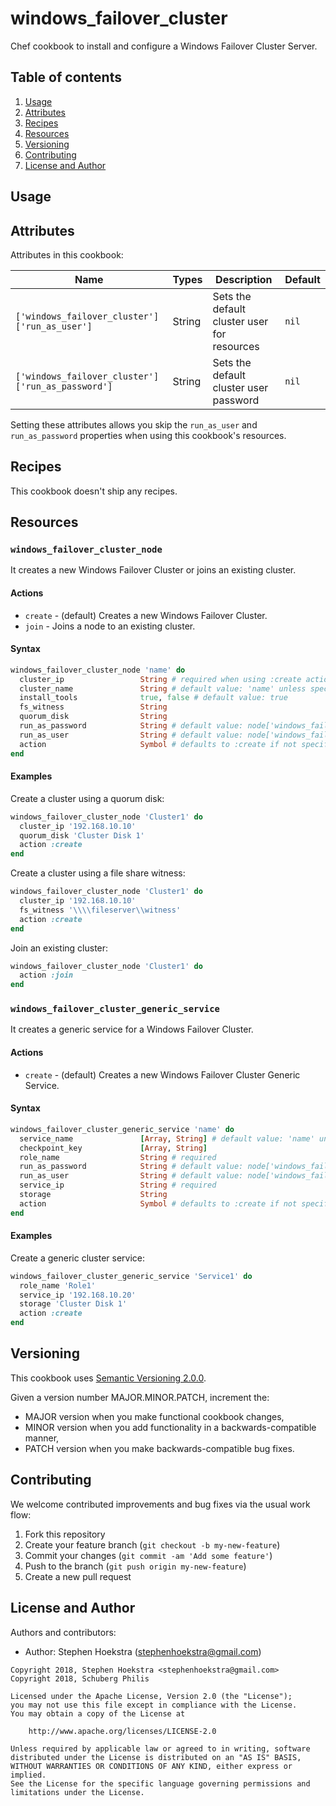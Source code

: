 # windows_failover_cluster

Chef cookbook to install and configure a Windows Failover Cluster Server.

## Table of contents

1. [Usage](#usage)
1. [Attributes](#attributes)
1. [Recipes](#recipes)
1. [Resources](#resources)
1. [Versioning](#versioning)
1. [Contributing](#contributing)
1. [License and Author](#license-and-author)

## Usage

## Attributes

Attributes in this cookbook:

Name                                              | Types  | Description                                 | Default
------------------------------------------------- | ------ | --------------------------------------------| -------
`['windows_failover_cluster']['run_as_user']`     | String | Sets the default cluster user for resources | `nil`
`['windows_failover_cluster']['run_as_password']` | String | Sets the default cluster user password      | `nil`

Setting these attributes allows you skip the `run_as_user` and `run_as_password` properties when using this cookbook's resources.

## Recipes

This cookbook doesn't ship any recipes.

## Resources

### `windows_failover_cluster_node`

It creates a new Windows Failover Cluster or joins an existing cluster.

#### Actions

- `create` - (default) Creates a new Windows Failover Cluster.
- `join` - Joins a node to an existing cluster.

#### Syntax

```ruby
windows_failover_cluster_node 'name' do
  cluster_ip                 String # required when using :create action
  cluster_name               String # default value: 'name' unless specified
  install_tools              true, false # default value: true
  fs_witness                 String
  quorum_disk                String
  run_as_password            String # default value: node['windows_failover_cluster']['run_as_password']
  run_as_user                String # default value: node['windows_failover_cluster']['run_as_user']
  action                     Symbol # defaults to :create if not specified
end
```

#### Examples

Create a cluster using a quorum disk:

```ruby
windows_failover_cluster_node 'Cluster1' do
  cluster_ip '192.168.10.10'
  quorum_disk 'Cluster Disk 1'
  action :create
end
```

Create a cluster using a file share witness:

```ruby
windows_failover_cluster_node 'Cluster1' do
  cluster_ip '192.168.10.10'
  fs_witness '\\\\fileserver\\witness'
  action :create
end
```

Join an existing cluster:

```ruby
windows_failover_cluster_node 'Cluster1' do
  action :join
end
```

### `windows_failover_cluster_generic_service`

It creates a generic service for a Windows Failover Cluster.

#### Actions

- `create` - (default) Creates a new Windows Failover Cluster Generic Service.

#### Syntax

```ruby
windows_failover_cluster_generic_service 'name' do
  service_name               [Array, String] # default value: 'name' unless specified
  checkpoint_key             [Array, String]
  role_name                  String # required
  run_as_password            String # default value: node['windows_failover_cluster']['run_as_password']
  run_as_user                String # default value: node['windows_failover_cluster']['run_as_user']
  service_ip                 String # required
  storage                    String
  action                     Symbol # defaults to :create if not specified
end
```

#### Examples

Create a generic cluster service:

```ruby
windows_failover_cluster_generic_service 'Service1' do
  role_name 'Role1'
  service_ip '192.168.10.20'
  storage 'Cluster Disk 1'
  action :create
end
```

## Versioning

This cookbook uses [Semantic Versioning 2.0.0](http://semver.org/).

Given a version number MAJOR.MINOR.PATCH, increment the:

- MAJOR version when you make functional cookbook changes,
- MINOR version when you add functionality in a backwards-compatible manner,
- PATCH version when you make backwards-compatible bug fixes.

## Contributing

We welcome contributed improvements and bug fixes via the usual work flow:

1. Fork this repository
1. Create your feature branch (`git checkout -b my-new-feature`)
1. Commit your changes (`git commit -am 'Add some feature'`)
1. Push to the branch (`git push origin my-new-feature`)
1. Create a new pull request

## License and Author

Authors and contributors:

- Author: Stephen Hoekstra (stephenhoekstra@gmail.com)

```text
Copyright 2018, Stephen Hoekstra <stephenhoekstra@gmail.com>
Copyright 2018, Schuberg Philis

Licensed under the Apache License, Version 2.0 (the "License");
you may not use this file except in compliance with the License.
You may obtain a copy of the License at

    http://www.apache.org/licenses/LICENSE-2.0

Unless required by applicable law or agreed to in writing, software
distributed under the License is distributed on an "AS IS" BASIS,
WITHOUT WARRANTIES OR CONDITIONS OF ANY KIND, either express or implied.
See the License for the specific language governing permissions and
limitations under the License.
```
